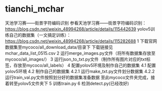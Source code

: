 # tianchi_mchar
天池学习赛——街景字符编码识别
参看天池学习赛——街景字符编码识别：https://blog.csdn.net/weixin_48994268/article/details/115442639
yolov5训练自己的数据集（一文搞定训练）：https://blog.csdn.net/weixin_48994268/article/details/115282688
1 下载官网数据集至mycoco/all_download_data/目录下   下载链接见mchar_data_list_0515.csv
2  运行merge_images.py文件（将所有数据集存放至mycoco/all_images/）
3  运行json_to_txt.py文件（制作所有图片对应的txt标签，存放至mycoco/all_labels）
4  配置yolov5环境及制作自己的数据集
4.1 配置yolov5环境
4.2 制作自己的数据集
4.2.1 运行make_txt.py文件划分数据集
4.2.2 运行train_val.py文件按照划分好的数据集准备数据
至此mycoco文件夹完成，接着转至yolov5文件夹下
5 训练train.py
6 检测detect.py(已经改好)
